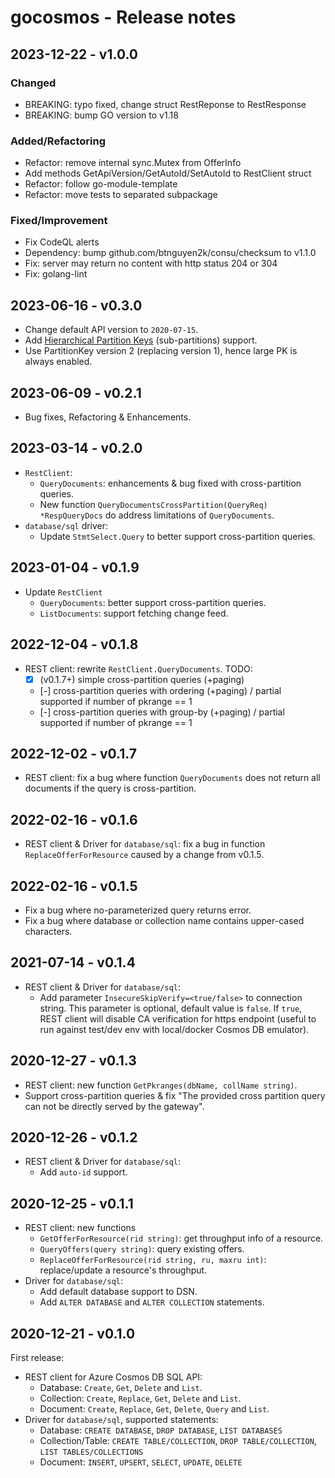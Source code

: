 # gocosmos - Release notes

## 2023-12-22 - v1.0.0

### Changed

- BREAKING: typo fixed, change struct RestReponse to RestResponse
- BREAKING: bump GO version to v1.18

### Added/Refactoring

- Refactor: remove internal sync.Mutex from OfferInfo
- Add methods GetApiVersion/GetAutoId/SetAutoId to RestClient struct
- Refactor: follow go-module-template
- Refactor: move tests to separated subpackage

### Fixed/Improvement

- Fix CodeQL alerts
- Dependency: bump github.com/btnguyen2k/consu/checksum to v1.1.0
- Fix: server may return no content with http status 204 or 304
- Fix: golang-lint

## 2023-06-16 - v0.3.0

- Change default API version to `2020-07-15`.
- Add [Hierarchical Partition Keys](https://learn.microsoft.com/en-us/azure/cosmos-db/hierarchical-partition-keys) (sub-partitions) support.
- Use PartitionKey version 2 (replacing version 1), hence large PK is always enabled.

## 2023-06-09 - v0.2.1

- Bug fixes, Refactoring & Enhancements.

## 2023-03-14 - v0.2.0

- `RestClient`:
  - `QueryDocuments`: enhancements & bug fixed with cross-partition queries.
  - New function `QueryDocumentsCrossPartition(QueryReq) *RespQueryDocs` do address limitations of `QueryDocuments`.
- `database/sql` driver:
  - Update `StmtSelect.Query` to better support cross-partition queries.

## 2023-01-04 - v0.1.9

- Update `RestClient`
  - `QueryDocuments`: better support cross-partition queries.
  - `ListDocuments`: support fetching change feed.

## 2022-12-04 - v0.1.8

- REST client: rewrite `RestClient.QueryDocuments`. TODO:
  - [x] (v0.1.7+) simple cross-partition queries (+paging)
  - [-] cross-partition queries with ordering (+paging) / partial supported if number of pkrange == 1
  - [-] cross-partition queries with group-by (+paging) / partial supported if number of pkrange == 1

## 2022-12-02 - v0.1.7

- REST client: fix a bug where function `QueryDocuments` does not return all documents if the query is cross-partition.

## 2022-02-16 - v0.1.6

- REST client & Driver for `database/sql`: fix a bug in function `ReplaceOfferForResource` caused by a change from v0.1.5.

## 2022-02-16 - v0.1.5

- Fix a bug where no-parameterized query returns error.
- Fix a bug where database or collection name contains upper-cased characters.

## 2021-07-14 - v0.1.4

- REST client & Driver for `database/sql`:
  - Add parameter `InsecureSkipVerify=<true/false>` to connection string. This parameter is optional, default value is `false`.
    If `true`, REST client will disable CA verification for https endpoint (useful to run against test/dev env with local/docker Cosmos DB emulator).

## 2020-12-27 - v0.1.3

- REST client: new function `GetPkranges(dbName, collName string)`.
- Support cross-partition queries & fix "The provided cross partition query can not be directly served by the gateway".

## 2020-12-26 - v0.1.2

- REST client & Driver for `database/sql`:
  - Add `auto-id` support.

## 2020-12-25 - v0.1.1

- REST client: new functions
  - `GetOfferForResource(rid string)`: get throughput info of a resource.
  - `QueryOffers(query string)`: query existing offers.
  - `ReplaceOfferForResource(rid string, ru, maxru int)`: replace/update a resource's throughput.
- Driver for `database/sql`:
  - Add default database support to DSN.
  - Add `ALTER DATABASE` and `ALTER COLLECTION` statements.

## 2020-12-21 - v0.1.0

First release:
- REST client for Azure Cosmos DB SQL API:
  - Database: `Create`, `Get`, `Delete` and `List`.
  - Collection: `Create`, `Replace`, `Get`, `Delete` and `List`.
  - Document: `Create`, `Replace`, `Get`, `Delete`, `Query` and `List`.
- Driver for `database/sql`, supported statements:
  - Database: `CREATE DATABASE`, `DROP DATABASE`, `LIST DATABASES`
  - Collection/Table: `CREATE TABLE/COLLECTION`, `DROP TABLE/COLLECTION`, `LIST TABLES/COLLECTIONS`
  - Document: `INSERT`, `UPSERT`, `SELECT`, `UPDATE`, `DELETE`
